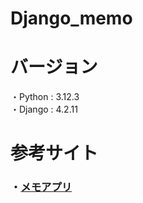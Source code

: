 # Django_memo

# バージョン

・Python : 3.12.3  
・Django : 4.2.11

# 参考サイト

### ・[メモアプリ](https://djangobrothers.com/tutorials/memo_app/)
